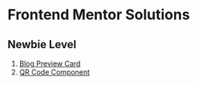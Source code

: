 # Frontend Mentor Solutions

## Newbie Level

1. [Blog Preview Card](https://sreekarnv.github.io/frontend-mentor/newbie/blog-preview-card/)
2. [QR Code Component](https://sreekarnv.github.io/frontend-mentor/newbie/qr-code-component/)